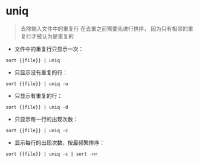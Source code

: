 # uniq

> 去除输入文件中的重复行
> 在去重之前需要先进行排序， 因为只有相邻的重复行才被认为是重复的

- 文件中的重复行只显示一次：

`sort {{file}} | uniq`

- 只显示没有重复的行：

`sort {{file}} | uniq -u`

- 只显示有重复的行：

`sort {{file}} | uniq -d`

- 只显示每一行的出现次数：

`sort {{file}} | uniq -c`

- 显示每行的出现次数，按最频繁排序：

`sort {{file}} | uniq -c | sort -nr`

[#]: contributors: ([winlans]，[单叔])